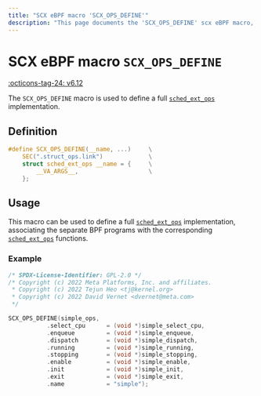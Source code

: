 ```yaml
---
title: "SCX eBPF macro 'SCX_OPS_DEFINE'"
description: "This page documents the 'SCX_OPS_DEFINE' scx eBPF macro, including its definition, usage, and examples."
---
```

# SCX eBPF macro `SCX_OPS_DEFINE`

[:octicons-tag-24: v6.12](https://github.com/torvalds/linux/commit/2a52ca7c98960aafb0eca9ef96b2d0c932171357)

The `SCX_OPS_DEFINE` macro is used to define a full [`sched_ext_ops`](../../linux/program-type/BPF_PROG_TYPE_STRUCT_OPS/sched_ext_ops.md) implementation.

## Definition

```c
#define SCX_OPS_DEFINE(__name, ...)		\
	SEC(".struct_ops.link")			    \
	struct sched_ext_ops __name = {	    \
		__VA_ARGS__,					\
	};
```

## Usage

This macro can be used to define a full [`sched_ext_ops`](../../linux/program-type/BPF_PROG_TYPE_STRUCT_OPS/sched_ext_ops.md) implementation, associating the separate BPF programs with the corresponding [`sched_ext_ops`](../../linux/program-type/BPF_PROG_TYPE_STRUCT_OPS/sched_ext_ops.md) functions.

### Example

```c hl_lines="7"
/* SPDX-License-Identifier: GPL-2.0 */
/* Copyright (c) 2022 Meta Platforms, Inc. and affiliates.
 * Copyright (c) 2022 Tejun Heo <tj@kernel.org>
 * Copyright (c) 2022 David Vernet <dvernet@meta.com>
 */

SCX_OPS_DEFINE(simple_ops,
	       .select_cpu		= (void *)simple_select_cpu,
	       .enqueue			= (void *)simple_enqueue,
	       .dispatch		= (void *)simple_dispatch,
	       .running			= (void *)simple_running,
	       .stopping		= (void *)simple_stopping,
	       .enable			= (void *)simple_enable,
	       .init			= (void *)simple_init,
	       .exit			= (void *)simple_exit,
	       .name			= "simple");
```
